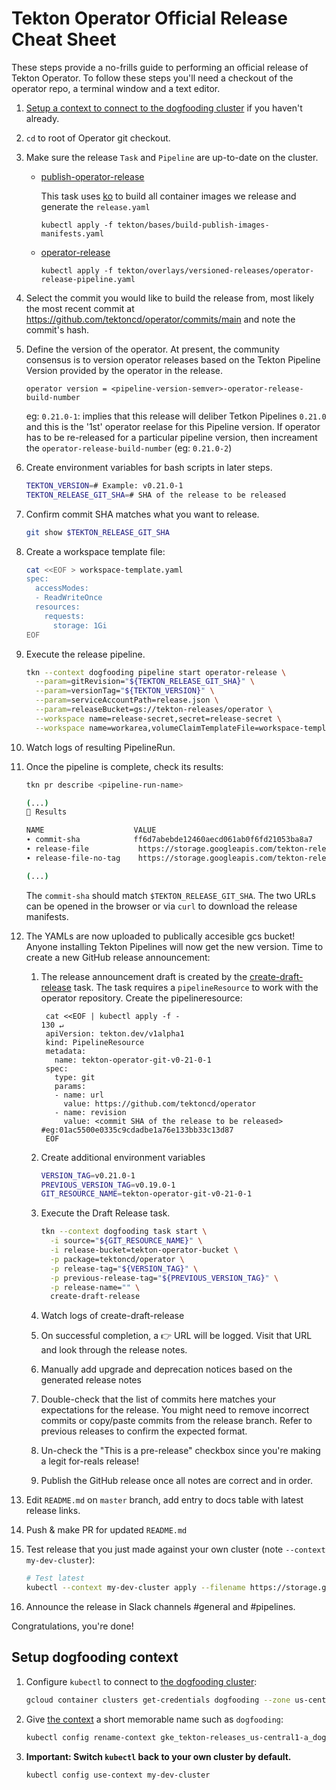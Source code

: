 # Tekton Operator Official Release Cheat Sheet

These steps provide a no-frills guide to performing an official release
of Tekton Operator. To follow these steps you'll need a checkout of
the operator repo, a terminal window and a text editor.

1. [Setup a context to connect to the dogfooding cluster](#setup-dogfooding-context) if you haven't already.

1. `cd` to root of Operator git checkout.

1. Make sure the release `Task` and `Pipeline` are up-to-date on the
   cluster.

   - [publish-operator-release](https://github.com/tektoncd/operator/blob/main/tekton/build-publish-images-manifests.yaml)

     This task uses [ko](https://github.com/google/ko) to build all container images we release and generate the `release.yaml`
     ```shell script
     kubectl apply -f tekton/bases/build-publish-images-manifests.yaml
     ```
   - [operator-release](https://github.com/tektoncd/operator/blob/main/tekton/operator-release-pipeline.yaml)
     ```shell script
     kubectl apply -f tekton/overlays/versioned-releases/operator-release-pipeline.yaml
     ```

1. Select the commit you would like to build the release from, most likely the
   most recent commit at https://github.com/tektoncd/operator/commits/main
   and note the commit's hash.

1. Define the version of the operator. At present, the community consensus is to version operator releases
   based on the Tekton Pipeline Version provided by the operator in the release.

   `operator version = <pipeline-version-semver>-operator-release-build-number`

   eg: `0.21.0-1`: implies that this release will deliber Tetkon Pipelines `0.21.0` and this is the '1st'
   operator reelase for this Pipeline version. If operator has to be re-released for a particular pipeline version,
   then increament the `operator-release-build-number` (eg: `0.21.0-2`)

1. Create environment variables for bash scripts in later steps.

    ```bash
    TEKTON_VERSION=# Example: v0.21.0-1
    TEKTON_RELEASE_GIT_SHA=# SHA of the release to be released
    ```

1. Confirm commit SHA matches what you want to release.

    ```bash
    git show $TEKTON_RELEASE_GIT_SHA
    ```
1. Create a workspace template file:

   ```bash
   cat <<EOF > workspace-template.yaml
   spec:
     accessModes:
     - ReadWriteOnce
     resources:
       requests:
         storage: 1Gi
   EOF
   ```

1. Execute the release pipeline.

    ```bash
    tkn --context dogfooding pipeline start operator-release \
      --param=gitRevision="${TEKTON_RELEASE_GIT_SHA}" \
      --param=versionTag="${TEKTON_VERSION}" \
      --param=serviceAccountPath=release.json \
      --param=releaseBucket=gs://tekton-releases/operator \
      --workspace name=release-secret,secret=release-secret \
      --workspace name=workarea,volumeClaimTemplateFile=workspace-template.yaml
    ```

1. Watch logs of resulting PipelineRun.

1. Once the pipeline is complete, check its results:

   ```bash
   tkn pr describe <pipeline-run-name>

   (...)
   📝 Results

   NAME                    VALUE
   ∙ commit-sha            ff6d7abebde12460aecd061ab0f6fd21053ba8a7
   ∙ release-file           https://storage.googleapis.com/tekton-releases/operator/previous/v20210223-xyzxyz/release.yaml
   ∙ release-file-no-tag    https://storage.googleapis.com/tekton-releases/operator/previous/v20210223-xyzxyz/release.notag.yaml

   (...)
   ```

   The `commit-sha` should match `$TEKTON_RELEASE_GIT_SHA`.
   The two URLs can be opened in the browser or via `curl` to download the release manifests.

1. The YAMLs are now uploaded to publically accesible gcs bucket! Anyone installing Tekton Pipelines will now get the new version. Time to create a new GitHub release announcement:

    1. The release announcement draft is created by the [create-draft-release](https://github.com/tektoncd/plumbing/blob/main/tekton/resources/release/base/github_release.yaml) task.
       The task requires a `pipelineResource` to work with the operator repository. Create the pipelineresource:
       ```shell script
        cat <<EOF | kubectl apply -f -                                                                                                                                             130 ↵
        apiVersion: tekton.dev/v1alpha1
        kind: PipelineResource
        metadata:
          name: tekton-operator-git-v0-21-0-1
        spec:
          type: git
          params:
          - name: url
            value: https://github.com/tektoncd/operator
          - name: revision
            value: <commit SHA of the release to be released> #eg:01ac5500e0335c9cdadbe1a76e133bb33c13d87
        EOF

       ```
    1. Create additional environment variables

        ```bash
       VERSION_TAG=v0.21.0-1
       PREVIOUS_VERSION_TAG=v0.19.0-1
       GIT_RESOURCE_NAME=tekton-operator-git-v0-21-0-1
        ```

    1. Execute the Draft Release task.

        ```bash
        tkn --context dogfooding task start \
          -i source="${GIT_RESOURCE_NAME}" \
          -i release-bucket=tekton-operator-bucket \
          -p package=tektoncd/operator \
          -p release-tag="${VERSION_TAG}" \
          -p previous-release-tag="${PREVIOUS_VERSION_TAG}" \
          -p release-name="" \
          create-draft-release
        ```

    1. Watch logs of create-draft-release

    1. On successful completion, a 👉 URL will be logged. Visit that URL and look through the release notes.
      1. Manually add upgrade and deprecation notices based on the generated release notes
      1. Double-check that the list of commits here matches your expectations
         for the release. You might need to remove incorrect commits or copy/paste commits
         from the release branch. Refer to previous releases to confirm the expected format.

    1. Un-check the "This is a pre-release" checkbox since you're making a legit for-reals release!

    1. Publish the GitHub release once all notes are correct and in order.

1. Edit `README.md` on `master` branch, add entry to docs table with latest release links.

1. Push & make PR for updated `README.md`

1. Test release that you just made against your own cluster (note `--context my-dev-cluster`):

    ```bash
    # Test latest
    kubectl --context my-dev-cluster apply --filename https://storage.googleapis.com/tekton-releases/pipeline/latest/release.yaml
    ```

1. Announce the release in Slack channels #general and #pipelines.

Congratulations, you're done!

## Setup dogfooding context

1. Configure `kubectl` to connect to
   [the dogfooding cluster](https://github.com/tektoncd/plumbing/blob/master/docs/dogfooding.md):

    ```bash
    gcloud container clusters get-credentials dogfooding --zone us-central1-a --project tekton-releases
    ```

1. Give [the context](https://kubernetes.io/docs/tasks/access-application-cluster/configure-access-multiple-clusters/)
   a short memorable name such as `dogfooding`:

   ```bash
   kubectl config rename-context gke_tekton-releases_us-central1-a_dogfooding dogfooding
   ```

1. **Important: Switch `kubectl` back to your own cluster by default.**

    ```bash
    kubectl config use-context my-dev-cluster
    ```
